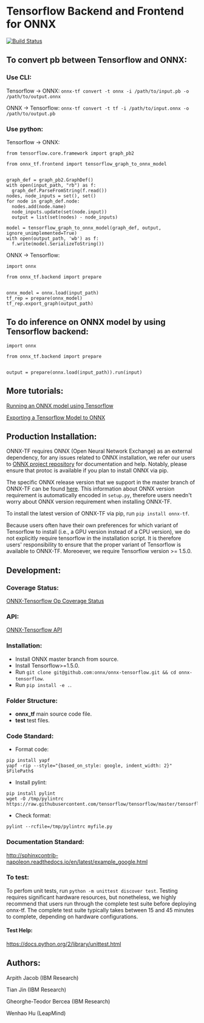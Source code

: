 # Tensorflow Backend and Frontend for ONNX
[![Build Status](https://travis-ci.org/onnx/onnx-tensorflow.svg?branch=master)](https://travis-ci.org/onnx/onnx-tensorflow)

## To convert pb between Tensorflow and ONNX:

### Use CLI:
Tensorflow -> ONNX: `onnx-tf convert -t onnx -i /path/to/input.pb -o /path/to/output.onnx`

ONNX -> Tensorflow: `onnx-tf convert -t tf -i /path/to/input.onnx -o /path/to/output.pb`

### Use python:

Tensorflow -> ONNX:
```
from tensorflow.core.framework import graph_pb2

from onnx_tf.frontend import tensorflow_graph_to_onnx_model


graph_def = graph_pb2.GraphDef()
with open(input_path, "rb") as f:
  graph_def.ParseFromString(f.read())
nodes, node_inputs = set(), set()
for node in graph_def.node:
  nodes.add(node.name)
  node_inputs.update(set(node.input))
  output = list(set(nodes) - node_inputs)

model = tensorflow_graph_to_onnx_model(graph_def, output, ignore_unimplemented=True)
with open(output_path, 'wb') as f:
  f.write(model.SerializeToString())
```

ONNX -> Tensorflow:
```
import onnx

from onnx_tf.backend import prepare


onnx_model = onnx.load(input_path)
tf_rep = prepare(onnx_model)
tf_rep.export_graph(output_path)
```

## To do inference on ONNX model by using Tensorflow backend:
```
import onnx

from onnx_tf.backend import prepare


output = prepare(onnx.load(input_path)).run(input)
```

## More tutorials:
[Running an ONNX model using Tensorflow](https://github.com/onnx/tutorials/blob/master/tutorials/OnnxTensorflowImport.ipynb)

[Exporting a Tensorflow Model to ONNX](https://github.com/onnx/tutorials/blob/master/tutorials/OnnxTensorflowExport.ipynb)

## Production Installation:
ONNX-TF requires ONNX (Open Neural Network Exchange) as an external dependency, for any issues related to ONNX installation, we refer our users to [ONNX project repository](https://github.com/onnx/onnx) for documentation and help. Notably, please ensure that protoc is available if you plan to install ONNX via pip.

The specific ONNX release version that we support in the master branch of ONNX-TF can be found [here](https://github.com/onnx/onnx-tensorflow/blob/master/ONNX_VERSION_NUMBER). This information about ONNX version requirement is automatically encoded in `setup.py`, therefore users needn't worry about ONNX version requirement when installing ONNX-TF.

To install the latest version of ONNX-TF via pip, run `pip install onnx-tf`.

Because users often have their own preferences for which variant of Tensorflow to install (i.e., a GPU version instead of a CPU version), we do not explicitly require tensorflow in the installation script. It is therefore users' responsibility to ensure that the proper variant of Tensorflow is available to ONNX-TF. Moreoever, we require Tensorflow version >= 1.5.0.

## Development:

### Coverage Status:
[ONNX-Tensorflow Op Coverage Status](https://github.com/onnx/onnx-tensorflow/blob/master/doc/support_status.md)

### API:
[ONNX-Tensorflow API](https://github.com/onnx/onnx-tensorflow/blob/master/doc/API.md)

### Installation:
- Install ONNX master branch from source.
- Install Tensorflow>=1.5.0.
- Run `git clone git@github.com:onnx/onnx-tensorflow.git && cd onnx-tensorflow`.
- Run `pip install -e .`.

### Folder Structure:
- __onnx_tf__ main source code file.
- __test__ test files.

### Code Standard:
- Format code:
```
pip install yapf
yapf -rip --style="{based_on_style: google, indent_width: 2}" $FilePath$
```
- Install pylint:
```
pip install pylint
wget -O /tmp/pylintrc https://raw.githubusercontent.com/tensorflow/tensorflow/master/tensorflow/tools/ci_build/pylintrc
```
- Check format:
```
pylint --rcfile=/tmp/pylintrc myfile.py
```

### Documentation Standard:
http://sphinxcontrib-napoleon.readthedocs.io/en/latest/example_google.html

### To test:
To perfom unit tests, run `python -m unittest discover test`.
Testing requires significant hardware resources, but nonetheless, we highly recommend that users run through the complete test suite before deploying onnx-tf. The complete test suite typically takes between 15 and 45 minutes to complete, depending on hardware configurations.

#### Test Help:
https://docs.python.org/2/library/unittest.html

## Authors:
Arpith Jacob (IBM Research)

Tian Jin (IBM Research)

Gheorghe-Teodor Bercea (IBM Research)

Wenhao Hu (LeapMind)
